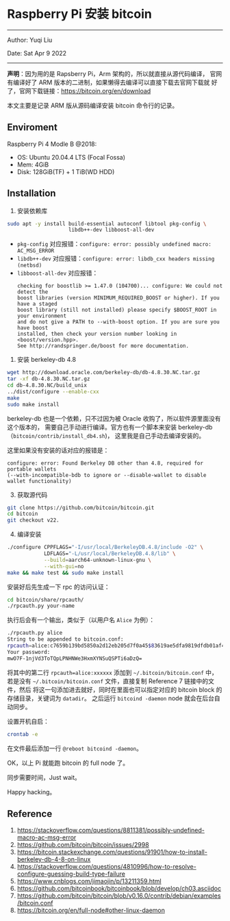 # Raspberry Pi 安装 bitcoin

---
Author: Yuqi Liu

Date: Sat Apr 9 2022

---

**声明**：因为用的是 Rapsberry Pi，Arm 架构的，所以就直接从源代码编译，
官网有编译好了 ARM 版本的二进制，如果懒得去编译可以直接下载去官网下载就
好了，官网下载链接：https://bitcoin.org/en/download

本文主要是记录 ARM 版从源码编译安装 bitcoin 命令行的记录。

## Enviroment

Raspberry Pi 4 Modle B @2018:
* OS: Ubuntu 20.04.4 LTS (Focal Fossa)
* Mem: 4GiB
* Disk: 128GiB(TF) + 1 TiB(WD HDD)

## Installation

1. 安装依赖库

```bash
sudo apt -y install build-essential autoconf libtool pkg-config \
                    libdb++-dev libboost-all-dev
```

* `pkg-config` 对应报错：`configure: error: possibly undefined macro: AC_MSG_ERROR`
* `libdb++-dev` 对应报错：`configure: error: libdb_cxx headers missing (netbsd)`
* `libboost-all-dev` 对应报错：
  ```
  checking for boostlib >= 1.47.0 (104700)... configure: We could not detect the
  boost libraries (version MINIMUM_REQUIRED_BOOST or higher). If you have a staged
  boost library (still not installed) please specify $BOOST_ROOT in your environment
  and do not give a PATH to --with-boost option. If you are sure you have boost
  installed, then check your version number looking in <boost/version.hpp>.
  See http://randspringer.de/boost for more documentation.
  ```

1. 安装 berkeley-db 4.8

```bash
wget http://download.oracle.com/berkeley-db/db-4.8.30.NC.tar.gz
tar -xf db-4.8.30.NC.tar.gz
cd db-4.8.30.NC/build_unix
../dist/configure --enable-cxx
make
sudo make install
```

berkeley-db 也是一个依赖，只不过因为被 Oracle 收购了，所以软件源里面没有这个版本的，
需要自己手动进行编译。官方也有一个脚本来安装 berkeley-db（`bitcoin/contrib/install_db4.sh`)，
这里我是自己手动去编译安装的。

这里如果没有安装的话对应的报错是：
```
configure: error: Found Berkeley DB other than 4.8, required for portable wallets
(--with-incompatible-bdb to ignore or --disable-wallet to disable wallet functionality)
```

3. 获取源代码

```bash
git clone https://github.com/bitcoin/bitcoin.git
cd bitcoin
git checkout v22.
```

4. 编译安装

```bash
./configure CPPFLAGS="-I/usr/local/BerkeleyDB.4.8/include -O2" \
            LDFLAGS="-L/usr/local/BerkeleyDB.4.8/lib" \
            --build=aarch64-unknown-linux-gnu \
            --with-gui=no
make && make test && sudo make install
```

安装好后先生成一下 rpc 的访问认证：
```bash
cd bitcoin/share/rpcauth/
./rpcauth.py your-name
```
执行后会有一个输出，类似于（以用户名 `Alice` 为例）：
```bash
./rpcauth.py alice
String to be appended to bitcoin.conf:
rpcauth=alice:c7659b139bd5850a2d12eb205d7f0a45$83619ae5dfa9819dfdb01af41fcd95fbc3cb3fb75e9b7a2fb614351dbf0b5bb8
Your password:
mwO7F-1njVd3ToTQpLPNHNWe3HxmXYNSuQSPTi6aDzQ=
```
将其中的第二行 `rpcauth=alice:xxxxxx` 添加到 `~/.bitcoin/bitcoin.conf` 中，
若是没有 `~/.bitcoin/bitcoin.conf` 文件，直接复制 Reference 7 链接中的文件，然后
将这一句添加进去就好，同时在里面也可以指定对应的 bitcoin block 的存储目录，关键词为 `datadir`。
之后运行 `bitcoind -daemon` node 就会在后台自动同步。

设置开机自启：
```bash
crontab -e
```
在文件最后添加一行 `@reboot bitcoind -daemon`。

OK，以上 Pi 就能跑 bitcoin 的 full node 了。

同步需要时间，Just wait。

Happy hacking。


## Reference

1. https://stackoverflow.com/questions/8811381/possibly-undefined-macro-ac-msg-error
2. https://github.com/bitcoin/bitcoin/issues/2998
3. https://bitcoin.stackexchange.com/questions/91901/how-to-install-berkeley-db-4-8-on-linux
4. https://stackoverflow.com/questions/4810996/how-to-resolve-configure-guessing-build-type-failure
5. https://www.cnblogs.com/jimaojin/p/13211359.html
6. https://github.com/bitcoinbook/bitcoinbook/blob/develop/ch03.asciidoc
7. https://github.com/bitcoin/bitcoin/blob/v0.16.0/contrib/debian/examples/bitcoin.conf
8. https://bitcoin.org/en/full-node#other-linux-daemon